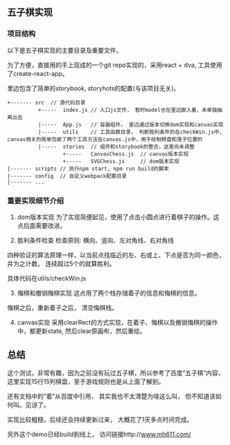 ## 五子棋实现


### 项目结构

以下是五子棋实现的主要目录及重要文件。

为了方便，直接用的手上现成的一个git repo实现的，采用react + dva, 工具使用了create-react-app。

里边包含了简单的storybook, storyhots的配置(与该项目无关)。
```
+------- src  // 源代码目录
          +-----  index.js // 入口js文件， 暂时model也在里边嵌入着，未单独抽离出去
          |-----  App.js   // 容器组件， 里边通过版本切换dom实现和canvas实现
          |-----  utils    // 工具函数目录， 判断胜利条件的在checkWin.js中, canvas相关的简单包装了两个工具方法在canvas.js中，用于绘制棋盘和落子位置的
          |-----  stories  // 组件和storybook的整合，这里尚未调整
                  +-----   CanvasChess.js  // canvas版本实现
                  +-----   SVGChess.js     // dom版本实现
|------- scripts // 执行npm start, npm run build的脚本
|------- config  // 自定义webpack配置目录
|------- ...
```


### 重要实现细节介绍

1) dom版本实现
为了实现简便起见，使用了点击小圆点进行着棋子的操作。这点后面需要改进。

2) 胜利条件检查
检查原则: 横向、竖向、左对角线、右对角线

四种验证的算法原理一样，以当前点找临近的左、右或上、下点是否为同一颜色，并为之计数。 连续超过5个的就算胜利。

具体代码在utils/checkWin.js

3) 悔棋和撤销悔棋实现
这点用了两个栈存储着子的信息和悔棋的信息。

悔棋之后，重新着子之后， 清空悔棋栈。

4) canvas实现
采用clearRect的方式实现，在着子、悔棋以及撤销悔棋的操作中，都更新state, 然后clear原画布，然后重绘。

## 总结

这个测试，非常有趣，因为之前没有玩过五子棋，所以参考了百度“五子棋”内容，这里实现15行15列棋盘，至于游戏规则也是从上面了解到。

还有文档中的“着”从百度中引用， 其实我也不太清楚为啥这么叫， 但不知道该如何叫。见谅了。

实现比较粗糙，后续还会持续更新过来， 大概花了1天多点时间完成。


另外这个demo已经build到线上， 访问链接http://www.mh611.com/
